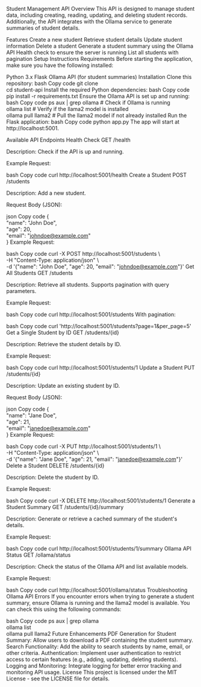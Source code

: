 Student Management API
Overview
This API is designed to manage student data, including creating, reading, updating, and deleting student records. Additionally, the API integrates with the Ollama service to generate summaries of student details.

Features
Create a new student
Retrieve student details
Update student information
Delete a student
Generate a student summary using the Ollama API
Health check to ensure the server is running
List all students with pagination
Setup Instructions
Requirements
Before starting the application, make sure you have the following installed:

Python 3.x
Flask
Ollama API (for student summaries)
Installation
Clone this repository:
bash
Copy code
  git clone <repository-url>  
  cd student-api
Install the required Python dependencies:
bash
Copy code
  pip install -r requirements.txt
Ensure the Ollama API is set up and running:
bash
Copy code
  ps aux | grep ollama  # Check if Ollama is running  
  ollama list        # Verify if the llama2 model is installed  
  ollama pull llama2   # Pull the llama2 model if not already installed
Run the Flask application:
bash
Copy code
  python app.py
 The app will start at http://localhost:5001.

Available API Endpoints
Health Check
GET /health

Description: Check if the API is up and running.

Example Request:

bash
Copy code
curl http://localhost:5001/health
Create a Student
POST /students

Description: Add a new student.

Request Body (JSON):

json
Copy code
{  
  "name": "John Doe",  
  "age": 20,  
  "email": "johndoe@example.com"  
}
Example Request:

bash
Copy code
curl -X POST http://localhost:5001/students \  
-H "Content-Type: application/json" \  
-d '{"name": "John Doe", "age": 20, "email": "johndoe@example.com"}'
Get All Students
GET /students

Description: Retrieve all students. Supports pagination with query parameters.

Example Request:

bash
Copy code
curl http://localhost:5001/students
With pagination:

bash
Copy code
curl 'http://localhost:5001/students?page=1&per_page=5'
Get a Single Student by ID
GET /students/{id}

Description: Retrieve the student details by ID.

Example Request:

bash
Copy code
curl http://localhost:5001/students/1
Update a Student
PUT /students/{id}

Description: Update an existing student by ID.

Request Body (JSON):

json
Copy code
{  
  "name": "Jane Doe",  
  "age": 21,  
  "email": "janedoe@example.com"  
}
Example Request:

bash
Copy code
curl -X PUT http://localhost:5001/students/1 \  
-H "Content-Type: application/json" \  
-d '{"name": "Jane Doe", "age": 21, "email": "janedoe@example.com"}'
Delete a Student
DELETE /students/{id}

Description: Delete the student by ID.

Example Request:

bash
Copy code
curl -X DELETE http://localhost:5001/students/1
Generate a Student Summary
GET /students/{id}/summary

Description: Generate or retrieve a cached summary of the student's details.

Example Request:

bash
Copy code
curl http://localhost:5001/students/1/summary
Ollama API Status
GET /ollama/status

Description: Check the status of the Ollama API and list available models.

Example Request:

bash
Copy code
curl http://localhost:5001/ollama/status
Troubleshooting
Ollama API Errors
If you encounter errors when trying to generate a student summary, ensure Ollama is running and the llama2 model is available. You can check this using the following commands:

bash
Copy code
ps aux | grep ollama  
ollama list  
ollama pull llama2
Future Enhancements
PDF Generation for Student Summary: Allow users to download a PDF containing the student summary.
Search Functionality: Add the ability to search students by name, email, or other criteria.
Authentication: Implement user authentication to restrict access to certain features (e.g., adding, updating, deleting students).
Logging and Monitoring: Integrate logging for better error tracking and monitoring API usage.
License
This project is licensed under the MIT License - see the LICENSE file for details.